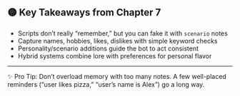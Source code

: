 ## 🟡 Key Takeaways from Chapter 7

* Scripts don’t really “remember,” but you can fake it with `scenario` notes
* Capture names, hobbies, likes, dislikes with simple keyword checks
* Personality/scenario additions guide the bot to act consistent
* Hybrid systems combine lore with preferences for personal flavor

---

✨ Pro Tip: Don’t overload memory with too many notes. A few well-placed reminders (“user likes pizza,” “user’s name is Alex”) go a long way.
